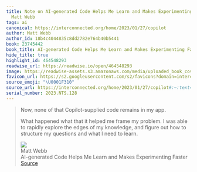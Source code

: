 ```yaml
---
title: Note on AI-generated Code Helps Me Learn and Makes Experimenting Faster via
  Matt Webb
tags: ai
canonical: https://interconnected.org/home/2023/01/27/copilot
author: Matt Webb
author_id: 18b4c4044835c8dd2782e764b40b5441
book: 23745442
book_title: AI-generated Code Helps Me Learn and Makes Experimenting Faster
hide_title: true
highlight_id: 464548293
readwise_url: https://readwise.io/open/464548293
image: https://readwise-assets.s3.amazonaws.com/media/uploaded_book_covers/profile_265723/copilot.png
favicon_url: https://s2.googleusercontent.com/s2/favicons?domain=interconnected.org
source_emoji: "\U0001F310"
source_url: https://interconnected.org/home/2023/01/27/copilot#:~:text=Now%2C%20none%20of,need%20to%20learn.
serial_number: 2023.NTS.128
---
```

> Now, none of that Copilot-supplied code remains in my app.
> 
> What happened what that it helped me frame my problem. I was able to rapidly explore the edges of my knowledge, and figure out how to structure my questions and what I need to learn.
> <div class="quoteback-footer"><div class="quoteback-avatar"><img class="mini-favicon" src="https://s2.googleusercontent.com/s2/favicons?domain=interconnected.org"></div><div class="quoteback-metadata"><div class="metadata-inner"><span style="display:none">FROM:</span><div aria-label="Matt Webb" class="quoteback-author"> Matt Webb</div><div aria-label="AI-generated Code Helps Me Learn and Makes Experimenting Faster" class="quoteback-title"> AI-generated Code Helps Me Learn and Makes Experimenting Faster</div></div></div><div class="quoteback-backlink"><a target="_blank" aria-label="go to the full text of this quotation" rel="noopener" href="https://interconnected.org/home/2023/01/27/copilot#:~:text=Now%2C%20none%20of,need%20to%20learn." class="quoteback-arrow"> Source</a></div></div>